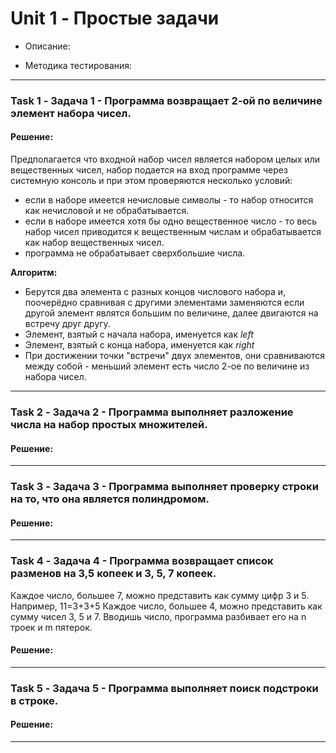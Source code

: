 # Unit 1 - Простые задачи

- Описание:

- Методика тестирования:

___

### Task 1 - Задача 1 - Программа возвращает 2-ой по величине элемент набора чисел.

#### Решение:

Предполагается что входной набор чисел является набором целых или вещественных чисел, набор подается на вход программе через системную консоль и при этом проверяются несколько условий:
- если в наборе имеется нечисловые символы - то набор относится как нечисловой и не обрабатывается.
- если в наборе имеется хотя бы одно вещественное число - то весь набор чисел приводится к вещественным числам и обрабатывается как набор вещественных чисел.
- программа не обрабатывает сверхбольшие числа.

**Алгоритм:**
- Берутся два элемента с разных концов числового набора и, поочерёдно сравнивая с другими элементами заменяются если другой элемент являтся большим по величине, далее двигаются на встречу друг другу.
- Элемент, взятый с начала набора, именуется как _left_
- Элемент, взятый с конца набора, именуется как  _right_
- При достижении точки "встречи" двух элементов, они сравниваются между собой - меньший элемент есть число 2-ое по величине из набора чисел.

___

### Task 2 - Задача 2 - Программа выполняет разложение числа на набор простых множителей.
#### Решение:
___


### Task 3 - Задача 3 - Программа выполняет проверку строки на то, что она является полиндромом.
#### Решение:
___


### Task 4 - Задача 4 - Программа возвращает список разменов на 3,5 копеек и 3, 5, 7 копеек.

Каждое число, большее 7, можно представить как сумму цифр 3 и 5. Например, 11=3+3+5
Каждое число, большее 4, можно представить как сумму чисел 3, 5 и 7.
Вводишь число, программа разбивает его на n троек и m пятерок.

#### Решение:
___


### Task 5 - Задача 5 - Программа выполняет поиск подстроки в строке.
#### Решение:

___
